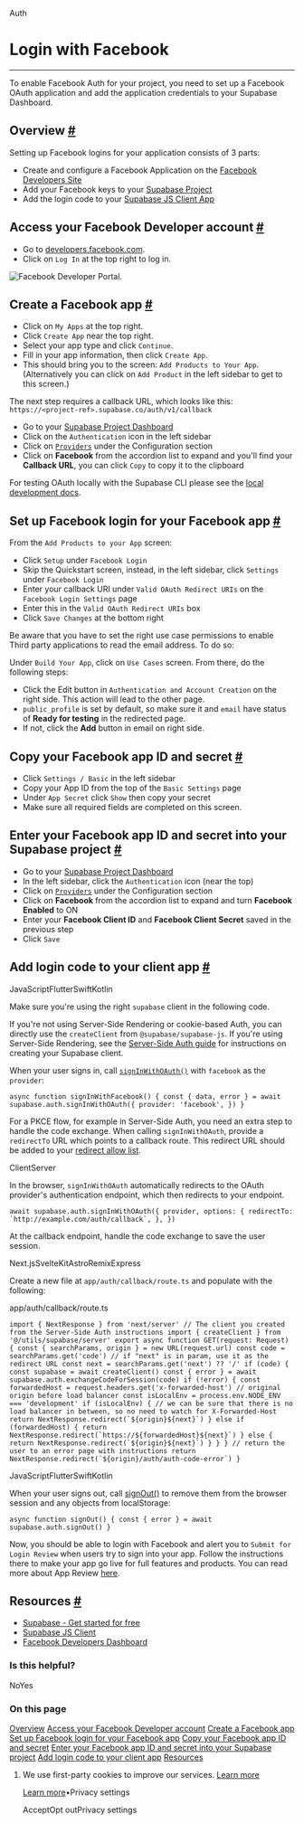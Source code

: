 Auth

# Login with Facebook

* * *

To enable Facebook Auth for your project, you need to set up a Facebook OAuth application and add the application credentials to your Supabase Dashboard.

## Overview [\#](https://supabase.com/docs/guides/auth/social-login/auth-facebook\#overview)

Setting up Facebook logins for your application consists of 3 parts:

- Create and configure a Facebook Application on the [Facebook Developers Site](https://developers.facebook.com/)
- Add your Facebook keys to your [Supabase Project](https://supabase.com/dashboard)
- Add the login code to your [Supabase JS Client App](https://github.com/supabase/supabase-js)

## Access your Facebook Developer account [\#](https://supabase.com/docs/guides/auth/social-login/auth-facebook\#access-your-facebook-developer-account)

- Go to [developers.facebook.com](https://developers.facebook.com/).
- Click on `Log In` at the top right to log in.

![Facebook Developer Portal.](https://supabase.com/docs/img/guides/auth-facebook/facebook-portal.png)

## Create a Facebook app [\#](https://supabase.com/docs/guides/auth/social-login/auth-facebook\#create-a-facebook-app)

- Click on `My Apps` at the top right.
- Click `Create App` near the top right.
- Select your app type and click `Continue`.
- Fill in your app information, then click `Create App`.
- This should bring you to the screen: `Add Products to Your App`. (Alternatively you can click on `Add Product` in the left sidebar to get to this screen.)

The next step requires a callback URL, which looks like this: `https://<project-ref>.supabase.co/auth/v1/callback`

- Go to your [Supabase Project Dashboard](https://supabase.com/dashboard)
- Click on the `Authentication` icon in the left sidebar
- Click on [`Providers`](https://supabase.com/dashboard/project/_/auth/providers) under the Configuration section
- Click on **Facebook** from the accordion list to expand and you'll find your **Callback URL**, you can click `Copy` to copy it to the clipboard

For testing OAuth locally with the Supabase CLI please see the [local development docs](https://supabase.com/docs/guides/cli/local-development#use-auth-locally).

## Set up Facebook login for your Facebook app [\#](https://supabase.com/docs/guides/auth/social-login/auth-facebook\#set-up-facebook-login-for-your-facebook-app)

From the `Add Products to your App` screen:

- Click `Setup` under `Facebook Login`
- Skip the Quickstart screen, instead, in the left sidebar, click `Settings` under `Facebook Login`
- Enter your callback URI under `Valid OAuth Redirect URIs` on the `Facebook Login Settings` page
- Enter this in the `Valid OAuth Redirect URIs` box
- Click `Save Changes` at the bottom right

Be aware that you have to set the right use case permissions to enable Third party applications to read the email address. To do so:

Under `Build Your App`, click on `Use Cases` screen. From there, do the following steps:

- Click the Edit button in `Authentication and Account Creation` on the right side. This action will lead to the other page.
- `public_profile` is set by default, so make sure it and `email` have status of **Ready for testing** in the redirected page.
- If not, click the **Add** button in email on right side.

## Copy your Facebook app ID and secret [\#](https://supabase.com/docs/guides/auth/social-login/auth-facebook\#copy-your-facebook-app-id-and-secret)

- Click `Settings / Basic` in the left sidebar
- Copy your App ID from the top of the `Basic Settings` page
- Under `App Secret` click `Show` then copy your secret
- Make sure all required fields are completed on this screen.

## Enter your Facebook app ID and secret into your Supabase project [\#](https://supabase.com/docs/guides/auth/social-login/auth-facebook\#enter-your-facebook-app-id-and-secret-into-your-supabase-project)

- Go to your [Supabase Project Dashboard](https://supabase.com/dashboard)
- In the left sidebar, click the `Authentication` icon (near the top)
- Click on [`Providers`](https://supabase.com/dashboard/project/_/auth/providers) under the Configuration section
- Click on **Facebook** from the accordion list to expand and turn **Facebook Enabled** to ON
- Enter your **Facebook Client ID** and **Facebook Client Secret** saved in the previous step
- Click `Save`

## Add login code to your client app [\#](https://supabase.com/docs/guides/auth/social-login/auth-facebook\#add-login-code-to-your-client-app)

JavaScriptFlutterSwiftKotlin

Make sure you're using the right `supabase` client in the following code.

If you're not using Server-Side Rendering or cookie-based Auth, you can directly use the `createClient` from `@supabase/supabase-js`. If you're using Server-Side Rendering, see the [Server-Side Auth guide](https://supabase.com/docs/guides/auth/server-side/creating-a-client) for instructions on creating your Supabase client.

When your user signs in, call [`signInWithOAuth()`](https://supabase.com/docs/reference/javascript/auth-signinwithoauth) with `facebook` as the `provider`:

`
async function signInWithFacebook() {
const { data, error } = await supabase.auth.signInWithOAuth({
    provider: 'facebook',
})
}
`

For a PKCE flow, for example in Server-Side Auth, you need an extra step to handle the code exchange. When calling `signInWithOAuth`, provide a `redirectTo` URL which points to a callback route. This redirect URL should be added to your [redirect allow list](https://supabase.com/docs/guides/auth/redirect-urls).

ClientServer

In the browser, `signInWithOAuth` automatically redirects to the OAuth provider's authentication endpoint, which then redirects to your endpoint.

``
await supabase.auth.signInWithOAuth({
provider,
options: {
    redirectTo: `http://example.com/auth/callback`,
},
})
``

At the callback endpoint, handle the code exchange to save the user session.

Next.jsSvelteKitAstroRemixExpress

Create a new file at `app/auth/callback/route.ts` and populate with the following:

app/auth/callback/route.ts

``
import { NextResponse } from 'next/server'
// The client you created from the Server-Side Auth instructions
import { createClient } from '@/utils/supabase/server'
export async function GET(request: Request) {
const { searchParams, origin } = new URL(request.url)
const code = searchParams.get('code')
// if "next" is in param, use it as the redirect URL
const next = searchParams.get('next') ?? '/'
if (code) {
    const supabase = await createClient()
    const { error } = await supabase.auth.exchangeCodeForSession(code)
    if (!error) {
      const forwardedHost = request.headers.get('x-forwarded-host') // original origin before load balancer
      const isLocalEnv = process.env.NODE_ENV === 'development'
      if (isLocalEnv) {
        // we can be sure that there is no load balancer in between, so no need to watch for X-Forwarded-Host
        return NextResponse.redirect(`${origin}${next}`)
      } else if (forwardedHost) {
        return NextResponse.redirect(`https://${forwardedHost}${next}`)
      } else {
        return NextResponse.redirect(`${origin}${next}`)
      }
    }
}
// return the user to an error page with instructions
return NextResponse.redirect(`${origin}/auth/auth-code-error`)
}
``

JavaScriptFlutterSwiftKotlin

When your user signs out, call [signOut()](https://supabase.com/docs/reference/javascript/auth-signout) to remove them from the browser session and any objects from localStorage:

`
async function signOut() {
const { error } = await supabase.auth.signOut()
}
`

Now, you should be able to login with Facebook and alert you to `Submit for Login Review` when users try to sign into your app. Follow the instructions there to make your app go live for full features and products.
You can read more about App Review [here](https://developers.facebook.com/docs/app-review/).

## Resources [\#](https://supabase.com/docs/guides/auth/social-login/auth-facebook\#resources)

- [Supabase - Get started for free](https://supabase.com/)
- [Supabase JS Client](https://github.com/supabase/supabase-js)
- [Facebook Developers Dashboard](https://developers.facebook.com/)

### Is this helpful?

NoYes

### On this page

[Overview](https://supabase.com/docs/guides/auth/social-login/auth-facebook#overview) [Access your Facebook Developer account](https://supabase.com/docs/guides/auth/social-login/auth-facebook#access-your-facebook-developer-account) [Create a Facebook app](https://supabase.com/docs/guides/auth/social-login/auth-facebook#create-a-facebook-app) [Set up Facebook login for your Facebook app](https://supabase.com/docs/guides/auth/social-login/auth-facebook#set-up-facebook-login-for-your-facebook-app) [Copy your Facebook app ID and secret](https://supabase.com/docs/guides/auth/social-login/auth-facebook#copy-your-facebook-app-id-and-secret) [Enter your Facebook app ID and secret into your Supabase project](https://supabase.com/docs/guides/auth/social-login/auth-facebook#enter-your-facebook-app-id-and-secret-into-your-supabase-project) [Add login code to your client app](https://supabase.com/docs/guides/auth/social-login/auth-facebook#add-login-code-to-your-client-app) [Resources](https://supabase.com/docs/guides/auth/social-login/auth-facebook#resources)

1. We use first-party cookies to improve our services. [Learn more](https://supabase.com/privacy#8-cookies-and-similar-technologies-used-on-our-european-services)



   [Learn more](https://supabase.com/privacy#8-cookies-and-similar-technologies-used-on-our-european-services)•Privacy settings





   AcceptOpt outPrivacy settings